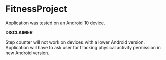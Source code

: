 # FitnessProject

Application was tested on an Android 10 device. 

**DISCLAIMER**

Step counter will not work on devices with a lower Android version. Application will have to ask user for tracking physical activity permission in new Android version.
